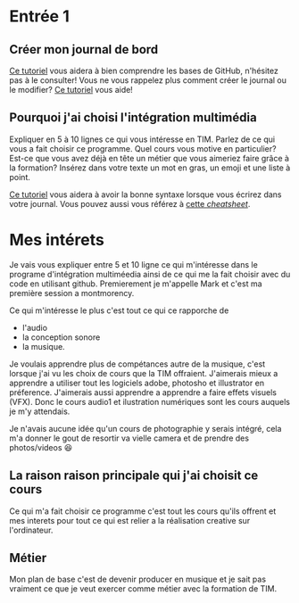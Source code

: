 # Entrée 1
## Créer mon journal de bord
[Ce tutoriel](https://guides.github.com/activities/hello-world/) vous aidera à bien comprendre les bases de GitHub, n'hésitez pas à le consulter!
Vous ne vous rappelez plus comment créer le journal ou le modifier? [Ce tutoriel](https://youtu.be/lX3bpuLK_Sg) vous aide! 

## Pourquoi j'ai choisi l'intégration multimédia
Expliquer en 5 à 10 lignes ce qui vous intéresse en TIM. Parlez de ce qui vous a fait choisir ce programme. Quel cours vous motive en particulier? Est-ce que vous avez déjà en tête un métier que vous aimeriez faire grâce à la formation? Insérez dans votre texte un mot en gras, un emoji et une liste à point. 

[Ce tutoriel](https://guides.github.com/features/mastering-markdown/) vous aidera à avoir la bonne syntaxe lorsque vous écrirez dans votre journal. Vous pouvez aussi vous référez à [cette *cheatsheet*](https://github.com/tchapi/markdown-cheatsheet/blob/master/README.md). 

# Mes intérets
Je vais vous expliquer entre 5 et 10 ligne ce qui m'intéresse dans le programe d'intégration multiméedia ainsi de ce qui me la fait choisir avec du code en utilisant github. Premierement je m'appelle Mark et c'est ma première session a montmorency. 

Ce qui m'intéresse le plus c'est tout ce qui ce rapporche de 
* l'audio
* la conception sonore
* la musique.  

Je voulais apprendre plus de compétances autre de la musique, c'est lorsque j'ai vu les choix de cours que la TIM offraient. 
J'aimerais mieux a apprendre a utiliser tout les logiciels adobe, photosho et illustrator en préference. J'aimerais aussi apprendre a apprendre a faire effets visuels (VFX). 
Donc le cours audio1 et ilustration numériques sont les cours auquels je m'y attendais. 

Je n'avais aucune idée qu'un cours de photographie y serais intégré, cela m'a donner le gout de resortir va vielle camera et de prendre des photos/videos :satisfied: 

## La raison raison principale qui j'ai choisit ce cours 
Ce qui m'a fait choisir ce programme c'est tout les cours qu'ils offrent et mes interets pour tout ce qui est relier a la réalisation creative sur l'ordinateur.

## Métier
Mon plan de base c'est de devenir producer en musique et je sait pas vraiment ce que je veut exercer comme métier avec la formation de TIM.
